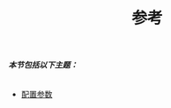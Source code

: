 ﻿---
title: 参考
type: docs
weight: 60
url: /zh/jasperreports/reference/
---
###### **本节包括以下主题：**
- [配置参数](/cells/zh/jasperreports/configuration-parameters/)
